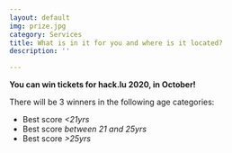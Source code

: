 ```yaml
---
layout: default
img: prize.jpg
category: Services
title: What is in it for you and where is it located?
description: ''

---
```

**You can win tickets for hack.lu 2020, in October!**

There will be 3 winners in the following age categories:

* Best score _<21yrs_
* Best score _between 21 and 25yrs_
* Best score _>25yrs_